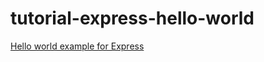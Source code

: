 # tutorial-express-hello-world
[Hello world example for Express](http://expressjs.com/en/starter/hello-world.html)
